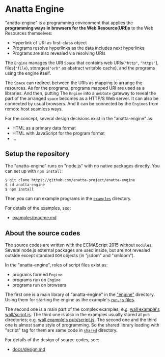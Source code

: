 # Anatta Engine

"anatta-engine" is a programming environment that applies
the **programming ways in browsers for the Web Resource(URI)s**
to the Web Resources themselves:

- Hyperlink of URI as first-class object
- Programs resolve hyperlinks as the data includes next hyperlinks
- Programs are also revealed via resolving URIs

The `Engine` manages the URI `Space` that contains
web URIs(`"http"`, `"https"`), files(`"file`), 
storages(`"orb"` as abstract writable cache), 
and the programs using the engine itself.

The `Space` can redirect between the URIs as mapping to arrange the resources.
As for the programs, programs mapped URI are used as a libraries.
And then, putting The `Engine` into a `WebGate` gateway to 
reveal the part of the arranged `space` becomes as a HTTP/S Web server.
It can also be connected by usual browsers. 
And It can be connected by the `Engine`s from remote host seamless ways.

For the concept, several design decisions exist in the "anatta-engine" as:

- HTML as a primary data format
- HTML with JavaScript for the program format
- ...

## Setup the repository

The "anatta-engine" runs on "node.js" with no native packages directly.
You can set up with `npm install`:

```bash
$ git clone https://github.com/anatta-project/anatta-engine
$ cd anatta-engine
$ npm install
```

Then you can run example programs in the [`examples`](./examples/) directory.

For details of the examples, see:

- [examples/readme.md](examples/readme.md)

## About the source codes

The source codes are written with the ECMAScript 2015 without `modules`.
Several node.js external packages are used inside, 
but are not revealed outside except standard `DOM` objects 
(in "jsdom" and "xmldom").

In the "anatta-engine", roles of script files exist as:

- programs formed `Engine`
- programs run on `Engine`
- programs run on browsers

The first one is a main library of "anatta-engine" 
in the ["engine"](./engine/) directory.
Using them for starting the engine as the example's 
[`run.js` files](examples/wall/run.js).

The second one is a main part of the complex examples;
e.g. [wall example's wall/script.js](examples/wall/wall/script.js).
The third one is also in the examples usually stored 
at `pub` directories; 
e.g. [wall example's pub/script.js](examples/wall/pub/script.js).
The second one and the third one is almost same style of programming.
So the shared library loading with "script" tag for them are same code
in [`shared`](./shared)  directory.

For details of the design of source codes, see:

- [docs/design.md](docs/design.md)

